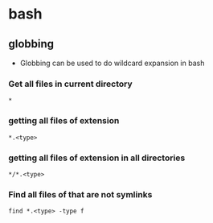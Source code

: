 
# bash
## globbing
* Globbing can be used to do wildcard expansion in bash
### Get all files in current directory
`*`
### getting all files of <type> extension
`*.<type>`
### getting all files of <type> extension in all directories
`*/*.<type>`
### Find all files of <type> that are not symlinks
`find *.<type> -type f`

